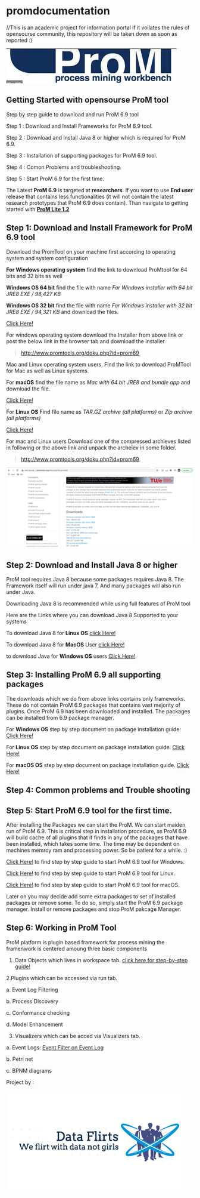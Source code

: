 # promdocumentation
//This is an academic project for information portal if it voilates the rules of opensourse community, this repository will be taken down as soon as reported :)


![ProM tool](https://github.com/AkshayDevkate/promdocumentation/blob/main/Screenshot%202020-10-29%20at%202.13.13%20PM.png)

## Getting Started with opensourse ProM tool 

  Step by step guide to download and run ProM 6.9 tool 

  Step 1 : Download and Install Frameworks for ProM 6.9 tool. 

  Step 2 : Download and Install Java 8 or higher which is required for ProM 6.9. 
  
  Step 3 : Installation of supporting packages for ProM 6.9 tool. 
  
  Step 4 : Comon Problems and troubleshooting.  
  
  Step 5 : Start ProM 6.9 for the first time. 


The Latest __ProM 6.9__ is targeted at __researchers__.
If you want to use __End user__ release that contains less functionalities (it will not contain the latest research prototypes that ProM 6.9 does contain). Than navigate to getting started with __[ProM Lite 1.2](https://github.com/AkshayDevkate/promdocumentation/edit/main/README.md)__



   ## Step 1: Download and Install Framework for ProM 6.9 tool

   Download the PromTool on your machine first according to operating system and system configuration 

   __For Windows operating system__ 
    find the link to download ProMtool for 64 bits and 32 bits as well 

   __Windows OS 64 bit__ find the file with name 
     *For Windows installer with 64 bit JRE8 
     EXE / 98,427 KB*
 
  __Windows OS 32 bit__ find the file with name 
     *For Windows installer with 32 bit JRE8
     EXE / 94,321 KB*
      and download the files.
   
  [Click Here!](http://www.promtools.org/doku.php?id=prom69)
        
   For windows operating system download the Installer from above link or post the below link in the browser tab and download the installer.

> http://www.promtools.org/doku.php?id=prom69




   Mac and Linux operating system users. 
   Find the link to download ProMTool for Mac as well as Linux systems.
   
   For __macOS__ 
    find the file name as *Mac with 64 bit JRE8 and bundle app* and download the file.
   
   [Click Here!](http://www.promtools.org/doku.php?id=prom69)
   
   For __Linux OS__
    Find file name as *TAR.GZ archive (all platforms)* 
   or
   *Zip archive (all platforms)*
      
   [Click Here!](http://www.promtools.org/doku.php?id=prom69)
        
   For mac and Linux users Download one of the compressed archieves listed in following or the above link and unpack the archeiev in some folder.
   
> http://www.promtools.org/doku.php?id=prom69


  ![image](promdownload.png)

   ## Step 2: Download and Install Java 8 or higher 

ProM tool requires Java 8 because some packages requires Java 8.
The Framework itself will run under java 7, And many packages will also run under Java. 

Downloading Java 8 is recommended while using full features of ProM tool 

Here are the Links where you can download Java 8 Supported to your systems 


  To download Java 8 for __Linux OS__ 
  [click Here!](javalinux.pdf)
       
  To download Java 8 for __MacOS__ User 
  [click Here!](javadownlaod.pdf)
      
   to download Java for __Windows OS__ users 
   [Click Here!](javaWindows.pdf)
   
   
  ## Step 3: Installing ProM 6.9 all supporting packages 
 
 The downloads which we do from above links contains only frameworks. These do not contain ProM 6.9 packages that contains vast mejority of plugins. Once ProM 6.9 has been downloaded and installed. The packages can be installed from 6.9 package manager. 
 
 For __Windows OS__ step by step document on package installation guide.
 [Click Here!](prompakcageinstall.pdf)  
 
  For __Linux OS__ step by step document on package installation guide.
 [Click Here!](prompakcageinstall.pdf)  
 
  For __macOS OS__ step by step document on package installation guide.
 [Click Here!](prompakcageinstall.pdf)  
 
  ## Step 4: Common problems and Trouble shooting 





  ## Step 5: Start ProM 6.9 tool for the first time. 

After installing the Packages we can start the ProM. We can start maiden run of ProM 6.9. This is critical step in installation procedure, as ProM 6.9 will build cache of all plugins that if finds in any of the packages that have been installed, which takes some time. The time may be dependent on machines memroy ram and processing power. So be patient for a while. :)

[Click Here!](gettingstartedprom.pdf) to find step by step guide to start ProM 6.9 tool for Windows. 

[Click Here!](gettingstartedprom.pdf) to find step by step guide to start ProM 6.9 tool for Linux.

[Click Here!](gettingstartedprom.pdf) to find step by step guide to start ProM 6.9 tool for macOS.

Later on you may decide add some extra packages to set of installed packages or remove some. To do so, simply start the ProM 6.9 package manager. Install or remove packages and stop ProM pakcage Manager.

  ## Step 6: Working in ProM Tool

  ProM platform is plugin based framework for process mining the framenwork is centered amoung three basic components 
  
  1. Data Objects which lives in workspace tab.
    [click here for step-by-step guide!](Promobject1.pdf)
    
  
  2.Plugins which can be accessed via run tab.
   
   a. Event Log Filtering 
   
   b. Process Discovery 
   
   c. Conformance checking 
   
   d. Model Enhancement 
   
  
  3. Visualizers which can be acced via Visualizers tab.
  
   a. Event Logs: [Event Filter on Event Log](http://www.promtools.org/doku.php?id=docs:visualizers:event_filter_on_event_log) 
   
   b. Petri net 
   
   c. BPNM diagrams 


Project by :

![Group Logo](Screenshot_2020-10-05_at_12.34.14_PM-removebg-preview.png)
